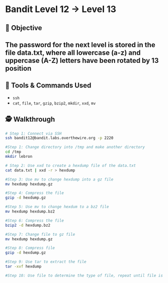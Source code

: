 # Bandit Level 12 → Level 13

## 🧠 Objective
The password for the next level is stored in the file data.txt, where all lowercase (a-z) and uppercase (A-Z) letters have been rotated by 13 position
---

## 🧰 Tools & Commands Used
- `ssh`
-  `cat`, `file`, `tar`, `gzip`, `bzip2`, `mkdir`, `xxd`, `mv`

## 🕵️ Walkthrough

```bash
# Step 1: Connect via SSH
ssh bandit12@bandit.labs.overthewire.org -p 2220

#Step 1: Change directory into /tmp and make another directory
cd /tmp
mkdir lebron

# Step 2: Use xxd to create a hexdump file of the data.txt
cat data.txt | xxd -r > hexdump

#Step 3: Use mv to change hexdump into a gz file
mv hexdump hexdump.gz

#Step 4: Compress the file
gzip -d hexdump.gz

#Step 5: Use mv to change hexdum to a bz2 file
mv hexdump hexdump.bz2

#Step 6: Compress the file
bzip2 -d hexdump.bz2

#Step 7: Change file to gz file
mv hexdump hexdump.gz

#Step 8: Compress file
gzip -d hexdump.gz

#Step 9: Use tar to extract the file
tar -xvf hexdump

#Step 10: Use file to determine the type of file, repeat until file is ASCII
